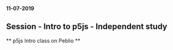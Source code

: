 **11-07-2019**
## Session - Intro to p5js - Independent study

** p5js Intro class on Peblio **  


